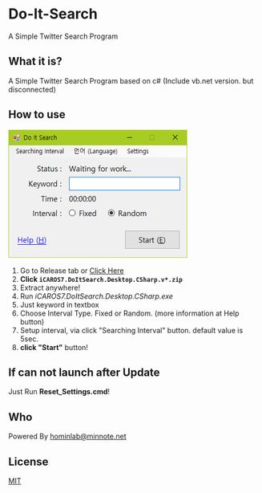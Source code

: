 # Do-It-Search
A Simple Twitter Search Program

## What it is?
A Simple Twitter Search Program based on c# (Include vb.net version. but disconnected)

## How to use
![](https://raw.githubusercontent.com/icaros7/Do-It-Search/master/preview.png)
1. Go to Release tab or [Click Here](https://github.com/icaros7/Do-It-Search/releases/latest/)
2. **Click ``iCAROS7.DoItSearch.Desktop.CSharp.v*.zip``**
3. Extract anywhere!
4. Run *iCAROS7.DoItSearch.Desktop.CSharp.exe*
5. Just keyword in textbox
6. Choose Interval Type. Fixed or Random. (more information at Help button)
7. Setup interval, via click "Searching Interval" button. default value is 5sec.
8. **click "Start"** button!

## If can not launch after Update
Just Run **Reset_Settings.cmd**!

## Who
Powered By hominlab@minnote.net

## License
[MIT](https://tldrlegal.com/license/mit-license)
